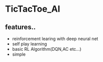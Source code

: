 # TicTacToe_AI
## features..
- reinforcement learing with deep neural net 
- self play learning
- basic RL Algorithm(DQN,AC etc...)
- simple
